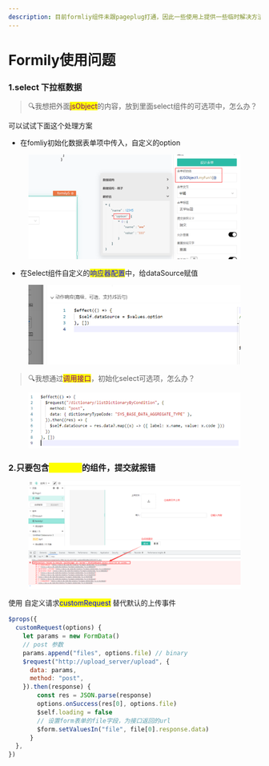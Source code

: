 ```yaml
---
description: 目前formliy组件未跟pageplug打通，因此一些使用上提供一些临时解决方法，欢迎在群里，或者私聊静静反馈相关问题，一起完善帮助文档
---
```


# Formily使用问题

### 1.**select 下拉框数据**

> 🔍我想把外面<mark style="color:purple;">jsObject</mark>的内容，放到里面select组件的可选项中，怎么办？

可以试试下面这个处理方案

* 在fomliy初始化数据表单项中传入，自定义的option

<figure><img src="../.gitbook/assets/image (2).png" alt=""><figcaption></figcaption></figure>

* 在Select组件自定义的<mark style="color:blue;">响应器配置</mark>中，给dataSource赋值

<figure><img src="../.gitbook/assets/image.png" alt=""><figcaption></figcaption></figure>

> 🔍我想通过<mark style="color:purple;">调用接口</mark>，初始化select可选项，怎么办？

<figure><img src="../.gitbook/assets/image (6).png" alt=""><figcaption></figcaption></figure>

### 2.只要包含<mark style="color:yellow;">上传文件</mark>的组件，提交就报错

<figure><img src="../.gitbook/assets/image (17).png" alt=""><figcaption></figcaption></figure>

使用 自定义请求<mark style="color:blue;">customRequest</mark> 替代默认的上传事件

```javascript
$props({
  customRequest(options) {
    let params = new FormData()
    // post 参数
    params.append("files", options.file) // binary
    $request("http://upload_server/upload", {
      data: params,
      method: "post",
    }).then(response) {
        const res = JSON.parse(response)
        options.onSuccess(res[0], options.file)
        $self.loading = false
        // 设置form表单的file字段，为接口返回的url
        $form.setValuesIn("file", file[0].response.data)
      }
  },
})
```
